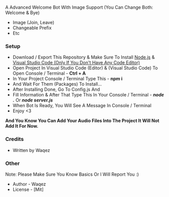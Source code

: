 
A Advanced Welcome Bot With Image Support (You Can Change Both: Welcome & Bye)

- Image (Join, Leave)
- Changeable Prefix
- Etc

### Setup

- Download / Export This Repository & Make Sure To Install [Node.js](https://nodejs.org/en/) & [Visual Studio Code (Only If You Don't Have Any Code Editor)](https://code.visualstudio.com/)
- Open Project In Visual Studio Code (Editor) & (Visual Studio Code) To Open Console / Terminal - **Ctrl + A**
- In Your Project Console / Terminal Type This - **npm i**
- And Wait For Them (Packages) To Install...
- After Installing Done, Go To Config.js And
- Fill Information & After That Type This In Your Console / Terminal - **_node ._** Or **_node server.js_**
- When Bot Is Ready, You Will See A Message In Console / Terminal
- Enjoy <3


 **And You Know You Can Add Your Audio Files Into The Project It Will Not Add It For Now.**

### Credits

- Written by Waqez 

### Other

Note: Please Make Sure You Know Basics Or I Will Report You :)

- Author - Waqez
- License - [Mit]

